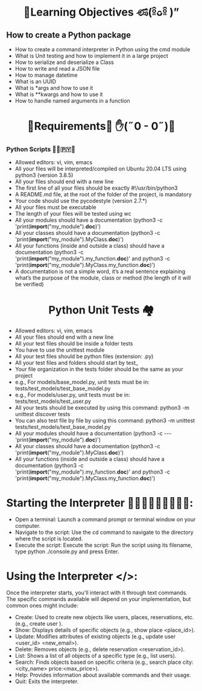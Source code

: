 ## <h1 align="center">💭Learning Objectives ණ⃛(ᵒ͈̑ᴗ̂ᵒ͈̑ )” </h1>

## How to create a Python package
- How to create a command interpreter in Python using the cmd module
- What is Unit testing and how to implement it in a large project
- How to serialize and deserialize a Class
- How to write and read a JSON file
- How to manage datetime
- What is an UUID
- What is *args and how to use it
- What is **kwargs and how to use it
- How to handle named arguments in a function
## <h1 align="center"> 🚨Requirements🚨 ✋(˶0 - 0˶)🤚 </h1>
<h3 align="left"> Python Scripts 🧑‍💻🇵‌🇾‌🐍 </h3>

- Allowed editors: vi, vim, emacs
- All your files will be interpreted/compiled on Ubuntu 20.04 LTS using python3 (version 3.8.5)
- All your files should end with a new line
- The first line of all your files should be exactly #!/usr/bin/python3
- A README.md file, at the root of the folder of the project, is mandatory
- Your code should use the pycodestyle (version 2.7.*)
- All your files must be executable
- The length of your files will be tested using wc
- All your modules should have a documentation (python3 -c 'print(__import__("my_module").__doc__)')
- All your classes should have a documentation (python3 -c 'print(__import__("my_module").MyClass.__doc__)')
- All your functions (inside and outside a class) should have a documentation (python3 -c 'print(__import__("my_module").my_function.__doc__)' and python3 -c 'print(__import__("my_module").MyClass.my_function.__doc__)')
- A documentation is not a simple word, it’s a real sentence explaining what’s the purpose of the module, class or method (the length of it will be verified)


## <h1 align="center"> Python Unit Tests 🏘️ </h1>
- Allowed editors: vi, vim, emacs
- All your files should end with a new line
- All your test files should be inside a folder tests
- You have to use the unittest module
- All your test files should be python files (extension: .py)
- All your test files and folders should start by test_
- Your file organization in the tests folder should be the same as your project
- e.g., For models/base_model.py, unit tests must be in: tests/test_models/test_base_model.py
- e.g., For models/user.py, unit tests must be in: tests/test_models/test_user.py
- All your tests should be executed by using this command: python3 -m unittest discover tests
- You can also test file by file by using this command: python3 -m unittest tests/test_models/test_base_model.py
- All your modules should have a documentation (python3 -c ---'print(__import__("my_module").__doc__)')
- All your classes should have a documentation (python3 -c 'print(__import__("my_module").MyClass.__doc__)')
- All your functions (inside and outside a class) should have a documentation (python3 -c 'print(__import__("my_module").my_function.__doc__)' and python3 -c 'print(__import__("my_module").MyClass.my_function.__doc__)')

## <h1 align="left"> Starting the Interpreter 👨🏽‍💻🧑🏻‍💻🧑🏼‍💻: </h1>
- Open a terminal: Launch a command prompt or terminal window on your computer.
- Navigate to the script: Use the cd command to navigate to the directory where the script is located.
- Execute the script: Execute the script: Run the script using its filename, type python ./console.py  and press Enter.

 ## <h1 align="left"> Using the Interpreter </>: </h1>
 Once the interpreter starts, you'll interact with it through text commands. The specific commands available will depend on your implementation, but common ones might include:

- Create: Used to create new objects like users, places, reservations, etc. (e.g., create user <username> <email>).
- Show: Displays details of specific objects (e.g., show place <place_id>).
- Update: Modifies attributes of existing objects (e.g., update user <user_id> <new_email>).
- Delete: Removes objects (e.g., delete reservation <reservation_id>).
- List: Shows a list of all objects of a specific type (e.g., list users).
- Search: Finds objects based on specific criteria (e.g., search place city:<city_name> price:<max_price>).
- Help: Provides information about available commands and their usage.
- Quit: Exits the interpreter.

